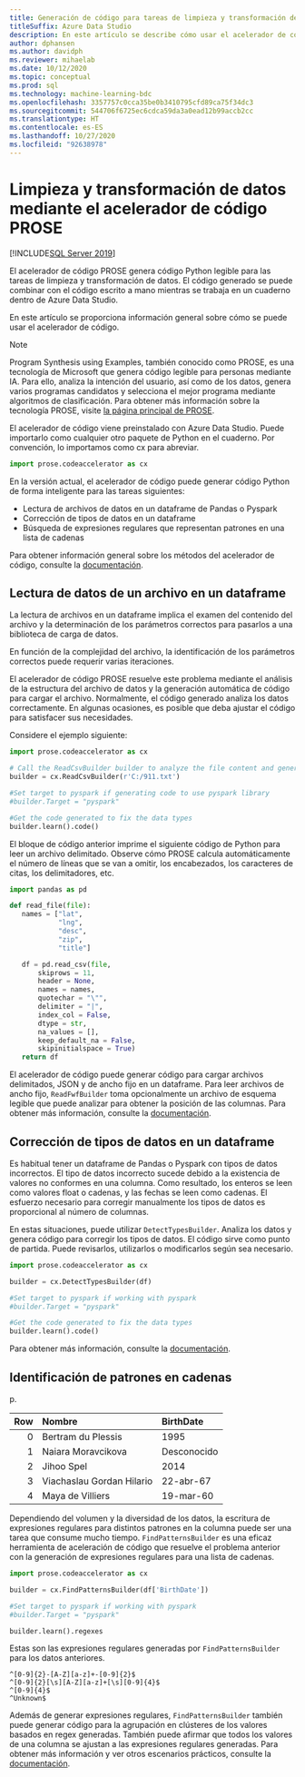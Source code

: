 ```yaml
---
title: Generación de código para tareas de limpieza y transformación de datos
titleSuffix: Azure Data Studio
description: En este artículo se describe cómo usar el acelerador de código PROSE en Azure Data Studio para generar automáticamente código destinado a tareas comunes de limpieza y transformación de datos.
author: dphansen
ms.author: davidph
ms.reviewer: mihaelab
ms.date: 10/12/2020
ms.topic: conceptual
ms.prod: sql
ms.technology: machine-learning-bdc
ms.openlocfilehash: 3357757c0cca35be0b3410795cfd89ca75f34dc3
ms.sourcegitcommit: 544706f6725ec6cdca59da3a0ead12b99accb2cc
ms.translationtype: HT
ms.contentlocale: es-ES
ms.lasthandoff: 10/27/2020
ms.locfileid: "92638978"
---
```

# <a name="data-wrangling-using-prose-code-accelerator"></a>Limpieza y transformación de datos mediante el acelerador de código PROSE

[!INCLUDE[SQL Server 2019](../includes/applies-to-version/sqlserver2019.md)]

El acelerador de código PROSE genera código Python legible para las tareas de limpieza y transformación de datos. El código generado se puede combinar con el código escrito a mano mientras se trabaja en un cuaderno dentro de Azure Data Studio.

En este artículo se proporciona información general sobre cómo se puede usar el acelerador de código.

 > [!NOTE]
 > Program Synthesis using Examples, también conocido como PROSE, es una tecnología de Microsoft que genera código legible para personas mediante IA. Para ello, analiza la intención del usuario, así como de los datos, genera varios programas candidatos y selecciona el mejor programa mediante algoritmos de clasificación. Para obtener más información sobre la tecnología PROSE, visite [la página principal de PROSE](https://microsoft.github.io/prose/).

El acelerador de código viene preinstalado con Azure Data Studio. Puede importarlo como cualquier otro paquete de Python en el cuaderno. Por convención, lo importamos como cx para abreviar.

```python
import prose.codeaccelerator as cx
```

En la versión actual, el acelerador de código puede generar código Python de forma inteligente para las tareas siguientes:

- Lectura de archivos de datos en un dataframe de Pandas o Pyspark
- Corrección de tipos de datos en un dataframe
- Búsqueda de expresiones regulares que representan patrones en una lista de cadenas

Para obtener información general sobre los métodos del acelerador de código, consulte la [documentación](/python/api/overview/azure/prose/intro).

## <a name="reading-data-from-a-file-to-a-dataframe"></a>Lectura de datos de un archivo en un dataframe

La lectura de archivos en un dataframe implica el examen del contenido del archivo y la determinación de los parámetros correctos para pasarlos a una biblioteca de carga de datos.

En función de la complejidad del archivo, la identificación de los parámetros correctos puede requerir varias iteraciones.

El acelerador de código PROSE resuelve este problema mediante el análisis de la estructura del archivo de datos y la generación automática de código para cargar el archivo. Normalmente, el código generado analiza los datos correctamente. En algunas ocasiones, es posible que deba ajustar el código para satisfacer sus necesidades.

Considere el ejemplo siguiente:

 ```python
import prose.codeaccelerator as cx

# Call the ReadCsvBuilder builder to analyze the file content and generate code to load it
builder = cx.ReadCsvBuilder(r'C:/911.txt')

#Set target to pyspark if generating code to use pyspark library
#builder.Target = "pyspark"

#Get the code generated to fix the data types
builder.learn().code()
 ```

El bloque de código anterior imprime el siguiente código de Python para leer un archivo delimitado. Observe cómo PROSE calcula automáticamente el número de líneas que se van a omitir, los encabezados, los caracteres de citas, los delimitadores, etc.

 ```python
import pandas as pd

def read_file(file):
    names = ["lat",
             "lng",
             "desc",
             "zip",
             "title"]

    df = pd.read_csv(file,
        skiprows = 11,
        header = None,
        names = names,
        quotechar = "\"",
        delimiter = "|",
        index_col = False,
        dtype = str,
        na_values = [],
        keep_default_na = False,
        skipinitialspace = True)
    return df
 ```

El acelerador de código puede generar código para cargar archivos delimitados, JSON y de ancho fijo en un dataframe. Para leer archivos de ancho fijo, `ReadFwfBuilder` toma opcionalmente un archivo de esquema legible que puede analizar para obtener la posición de las columnas. Para obtener más información, consulte la [documentación](/python/api/overview/azure/prose/intro).

## <a name="fixing-data-types-in-a-dataframe"></a>Corrección de tipos de datos en un dataframe

Es habitual tener un dataframe de Pandas o Pyspark con tipos de datos incorrectos. El tipo de datos incorrecto sucede debido a la existencia de valores no conformes en una columna. Como resultado, los enteros se leen como valores float o cadenas, y las fechas se leen como cadenas. El esfuerzo necesario para corregir manualmente los tipos de datos es proporcional al número de columnas.

En estas situaciones, puede utilizar `DetectTypesBuilder`. Analiza los datos y genera código para corregir los tipos de datos. El código sirve como punto de partida. Puede revisarlos, utilizarlos o modificarlos según sea necesario.

```python
import prose.codeaccelerator as cx

builder = cx.DetectTypesBuilder(df)

#Set target to pyspark if working with pyspark
#builder.Target = "pyspark"

#Get the code generated to fix the data types
builder.learn().code()
```

Para obtener más información, consulte la [documentación](/python/api/overview/azure/prose/fixdatatypes).

## <a name="identifying-patterns-in-strings"></a>Identificación de patrones en cadenas

p.


|Row|Nombre                      |BirthDate      |
|--:|:-------------------------|:--------------|
| 0 |Bertram du Plessis        |1995           |
| 1 |Naiara Moravcikova        |Desconocido        |
| 2 |Jihoo Spel                |2014           |
| 3 |Viachaslau Gordan Hilario |22-abr-67      |
| 4 |Maya de Villiers          |19-mar-60      |

Dependiendo del volumen y la diversidad de los datos, la escritura de expresiones regulares para distintos patrones en la columna puede ser una tarea que consume mucho tiempo. `FindPatternsBuilder` es una eficaz herramienta de aceleración de código que resuelve el problema anterior con la generación de expresiones regulares para una lista de cadenas.

```python
import prose.codeaccelerator as cx

builder = cx.FindPatternsBuilder(df['BirthDate'])

#Set target to pyspark if working with pyspark
#builder.Target = "pyspark"

builder.learn().regexes
```

Estas son las expresiones regulares generadas por `FindPatternsBuilder` para los datos anteriores.

```
^[0-9]{2}-[A-Z][a-z]+-[0-9]{2}$
^[0-9]{2}[\s][A-Z][a-z]+[\s][0-9]{4}$
^[0-9]{4}$
^Unknown$
```

Además de generar expresiones regulares, `FindPatternsBuilder` también puede generar código para la agrupación en clústeres de los valores basados en regex generadas. También puede afirmar que todos los valores de una columna se ajustan a las expresiones regulares generadas. Para obtener más información y ver otros escenarios prácticos, consulte la [documentación](/python/api/overview/azure/prose/findpatterns).